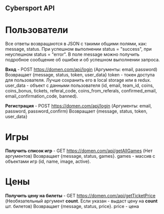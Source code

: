 ## Cybersport API
# Пользователи

Все ответы возвращаются в JSON с такими общими полями, как: message, status. При успешном выполнении status = "success", при неуспешном status = "error". В поле message можно получить подробное сообщение об ошибке и об успешном выполнении запроса.

**Вход** - POST https://domen.com/api/login (Аргументы: email, password) 
Возвращает {message, status, token, user_data}
token - токен доступа для пользователя. Лучше сохранить его в local storage или в redux.
user_data - объект с данными пользователя (id, email, team_id, coins, coins_bonus, tickets, referal_code, coins_from_referals, confirmed_email, email_confirmation_code, banned).

**Регистрация** - POST https://domen.com/api/login (Аргументы: email, password, password_confirm)
Возвращает {message, status, token, user_data}

# Игры
**Получить список игр** - GET https://domen.com/api/getAllGames (Нет аргументов)
Возвращает {message, status, games}.
games - массив с объектами игр (id, name, image, active).

# Цены
**Получить цену на билеты** - GET https://domen.com/api/getTicketPrice (Необязательный аргумент **count**. Если указан - выдаст цену на **count** шт. билетов)
Возвращает {message, status, price}.
price - цена
